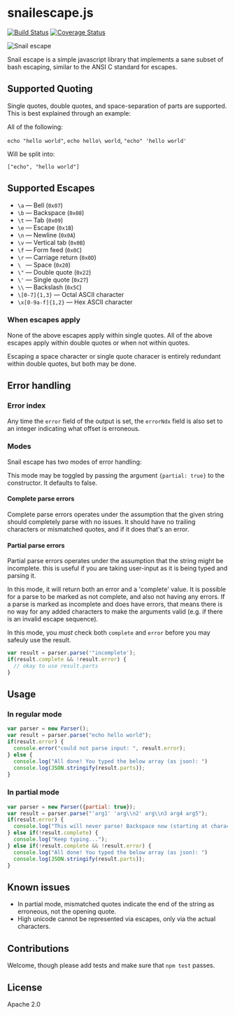 # snailescape.js

[![Build Status](https://travis-ci.org/euank/snailescape.js.svg?branch=master)](https://travis-ci.org/euank/snailescape.js)
[![Coverage Status](https://coveralls.io/repos/euank/snailescape.js/badge.svg?branch=master&service=github)](https://coveralls.io/github/euank/snailescape.js?branch=master)


![Snail escape](/../imgs/header.png?raw=true "Three lost snails")

Snail escape is a simple javascript library that implements a sane subset of
bash escaping, similar to the ANSI C standard for escapes.

## Supported Quoting

Single quotes, double quotes, and space-separation of parts are supported. This is best explained through an example:

All of the following:

`echo "hello world"`, `echo hello\ world`, `"echo" 'hello world'`

Will be split into:

`["echo", "hello world"]`

## Supported Escapes

* `\a` &mdash; Bell (`0x07`)
* `\b` &mdash; Backspace (`0x08`)
* `\t` &mdash; Tab (`0x09`)
* `\e` &mdash; Escape (`0x1B`)
* `\n` &mdash; Newline (`0x0A`)
* `\v` &mdash; Vertical tab (`0x0B`)
* `\f` &mdash; Form feed (`0x0C`)
* `\r` &mdash; Carriage return (`0x0D`)
* `\ ` &mdash; Space (`0x20`)
* `\"` &mdash; Double quote (`0x22`)
* `\'` &mdash; Single quote (`0x27`)
* `\\` &mdash; Backslash (`0x5C`)
* `\[0-7]{1,3}` &mdash; Octal ASCII character
* `\x[0-9a-f]{1,2}` &mdash; Hex ASCII character

### When escapes apply

None of the above escapes apply within single quotes.
All of the above escapes apply within double quotes or when not within quotes.

Escaping a space character or single quote characer is entirely redundant
within double quotes, but both may be done.

## Error handling

### Error index

Any time the `error` field of the output is set, the `errorNdx` field is also
set to an integer indicating what offset is erroneous.

### Modes

Snail escape has two modes of error handling:

This mode may be toggled by passing the argument `{partial: true}` to the
constructor. It defaults to false.

#### Complete parse errors

Complete parse errors operates under the assumption that the given string
should completely parse with no issues. It should have no trailing characters
or mismatched quotes, and if it does that's an error.

#### Partial parse errors

Partial parse errors operates under the assumption that the string might be
incomplete. this is useful if you are taking user-input as it is being typed
and parsing it.

In this mode, it will return both an error and a 'complete' value. It is
possible for a parse to be marked as not complete, and also not having any
errors. If a parse is marked as incomplete and does have errors, that means
there is no way for any added characters to make the arguments valid (e.g. if
there is an invalid escape sequence).

In this mode, you *must* check both `complete` and `error` before you may safeuly use the result.

```javascript
var result = parser.parse('"incomplete');
if(result.complete && !result.error) {
  // okay to use result.parts
}
```

## Usage

### In regular mode

```javascript
var parser = new Parser();
var result = parser.parse("echo hello world");
if(result.error) {
  console.error("could not parse input: ", result.error);
} else {
  console.log("All done! You typed the below array (as json): ")
  console.log(JSON.stringify(result.parts));
}

```

### In partial mode

```javascript
var parser = new Parser({partial: true});
var result = parser.parse("'arg1' 'arg\\n2' arg\\n3 arg4 arg5");
if(result.error) {
  console.log("This will never parse! Backspace now (starting at character " + result.error.index);
} else if(!result.complete) {
  console.log("Keep typing...");
} else if(!result.complete && !result.error) {
  console.log("All done! You typed the below array (as json): ")
  console.log(JSON.stringify(result.parts));
}
```

## Known issues

* In partial mode, mismatched quotes indicate the end of the string as erroneous, not the opening quote.
* High unicode cannot be represented via escapes, only via the actual characters.

## Contributions

Welcome, though please add tests and make sure that `npm test` passes.

## License

Apache 2.0
